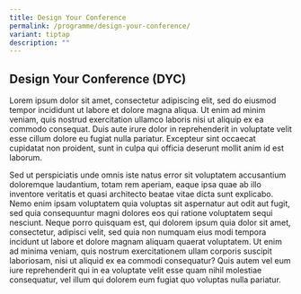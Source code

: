```yaml
---
title: Design Your Conference
permalink: /programme/design-your-conference/
variant: tiptap
description: ""
---
```

<p></p>
<h2><strong>Design Your Conference (DYC)</strong></h2>
<p>Lorem ipsum dolor sit amet, consectetur adipiscing elit, sed do eiusmod
tempor incididunt ut labore et dolore magna aliqua. Ut enim ad minim veniam,
quis nostrud exercitation ullamco laboris nisi ut aliquip ex ea commodo
consequat. Duis aute irure dolor in reprehenderit in voluptate velit esse
cillum dolore eu fugiat nulla pariatur. Excepteur sint occaecat cupidatat
non proident, sunt in culpa qui officia deserunt mollit anim id est laborum.</p>
<p></p>
<p>Sed ut perspiciatis unde omnis iste natus error sit voluptatem accusantium
doloremque laudantium, totam rem aperiam, eaque ipsa quae ab illo inventore
veritatis et quasi architecto beatae vitae dicta sunt explicabo. Nemo enim
ipsam voluptatem quia voluptas sit aspernatur aut odit aut fugit, sed quia
consequuntur magni dolores eos qui ratione voluptatem sequi nesciunt. Neque
porro quisquam est, qui dolorem ipsum quia dolor sit amet, consectetur,
adipisci velit, sed quia non numquam eius modi tempora incidunt ut labore
et dolore magnam aliquam quaerat voluptatem. Ut enim ad minima veniam,
quis nostrum exercitationem ullam corporis suscipit laboriosam, nisi ut
aliquid ex ea commodi consequatur? Quis autem vel eum iure reprehenderit
qui in ea voluptate velit esse quam nihil molestiae consequatur, vel illum
qui dolorem eum fugiat quo voluptas nulla pariatur.</p>